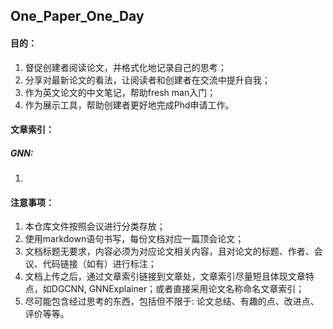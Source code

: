 ## One_Paper_One_Day

#### 目的：

1. 督促创建者阅读论文，并格式化地记录自己的思考；
2. 分享对最新论文的看法，让阅读者和创建者在交流中提升自我；
3. 作为英文论文的中文笔记，帮助fresh man入门；
4. 作为展示工具，帮助创建者更好地完成Phd申请工作。

#### 文章索引：

##### GNN:

1. 

#### 注意事项：

1. 本仓库文件按照会议进行分类存放；
2. 使用markdown语句书写，每份文档对应一篇顶会论文；
3. 文档标题无要求，内容必须为对应论文相关内容，且对论文的标题、作者、会议、代码链接（如有）进行标注；
4. 文档上传之后，通过文章索引链接到文章处，文章索引尽量短且体现文章特点，如DGCNN, GNNExplainer；或者直接采用论文名称命名文章索引；
5. 尽可能包含经过思考的东西，包括但不限于: 论文总结、有趣的点、改进点、评价等等。